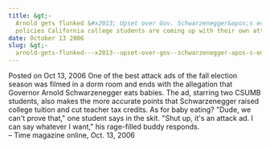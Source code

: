 ```yaml
---
title: &gt;-
  Arnold gets flunked &#x2013; Upset over Gov. Schwarzenegger&apos;s education
  policies California college students are coming up with their own attack ads
date: October 13 2006
slug: &gt;-
  arnold-gets-flunked---x2013--upset-over-gov--schwarzenegger-apos-s-education-policies-california-college-students-are-coming-up-with-their-own-attack-ads
---
```





<span class="date">Posted on Oct 13, 2006    </span>
One of the best attack ads of the fall election season was filmed
in a dorm room and ends with the allegation that Governor Arnold
Schwarzenegger eats babies. The ad, starring two CSUMB students,
also makes the more accurate points that Schwarzenegger raised
college tuition and cut teacher tax credits. As for baby eating?
&quot;Dude, we can&apos;t prove that,&quot; one student says in the skit. &quot;Shut
up, it&apos;s an attack ad. I can say whatever I want,&quot; his rage-filled
buddy responds.<br>
&#x2013; Time magazine online, Oct. 13, 2006<br/></br>




